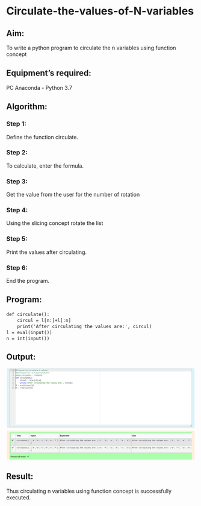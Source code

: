 # Circulate-the-values-of-N-variables
## Aim:
To write a python program to circulate the n variables using function concept
## Equipment’s required:
PC
Anaconda - Python 3.7
## Algorithm: 

### Step 1:
Define the function circulate.

### Step 2: 
To calculate, enter the formula.

### Step 3: 
Get the value from the user for the number of rotation

### Step 4: 
Using the slicing concept rotate the list

### Step 5: 
Print the values after circulating.

### Step 6: 
End the program.

## Program:
```
def circulate():
    circul = l[n:]+l[:n]
    print('After circulating the values are:', circul)
l = eval(input())
n = int(input())
```

## Output:
![OUTPUT](./images/circulate.png)

## Result:
Thus circulating n variables using function concept is successfully executed.
